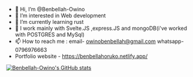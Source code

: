 - 👋 Hi, I’m @Benbellah-Owino
- 👀 I’m interested in Web development
- 🌱 I’m currently learning rust
- 💞️ I work mainly with Svelte.JS ,express.JS and mongoDB(i've worked with POSTGRES and MySql)
- 📫 How to reach me : email- owinobenbellah@gmail.com   whatsapp-0796976663
- Portfolio website - https://benbellahoruko.netlify.app/
  
[![Benbellah-Owino's GitHub stats](https://github-readme-stats.vercel.app/api?username=Benbellah-Owino&show_icons=true)](https://github.com/Benbellah-Owino/github-readme-stats)
<!---
Benbellah-Owino/Benbellah-Owino is a ✨ special ✨ repository because its `README.md` (this file) appears on your GitHub profile.
You can click the Preview link to take a look at your changes.
--->
